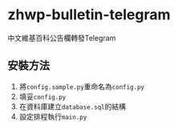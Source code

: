 # zhwp-bulletin-telegram
中文維基百科公告欄轉發Telegram

## 安裝方法
1. 將`config.sample.py`重命名為`config.py`
2. 填妥`config.py`
3. 在資料庫建立`database.sql`的結構
4. 設定排程執行`main.py`

